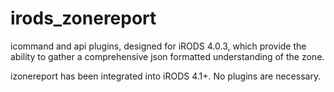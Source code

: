 irods_zonereport
================

icommand and api plugins, designed for iRODS 4.0.3, which provide the ability to gather a comprehensive json formatted understanding of the zone.

izonereport has been integrated into iRODS 4.1+.  No plugins are necessary.
